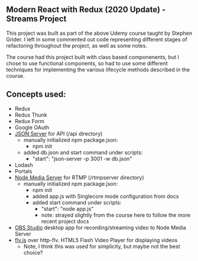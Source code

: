 
## Modern React with Redux (2020 Update) - Streams Project
This project was built as part of the above Udemy course taught by Stephen Grider. I left in some commented out code representing different stages of refactoring throughout the project, as well as some notes.

The course had this project built with class based componenents, but I chose to use functional components, so had to use some different techniques for implementing the various lifecycle methods described in the course.

## Concepts used:

- Redux
- Redux Thunk
- Redux Form
- Google OAuth
- [JSON Server](https://www.npmjs.com/package/json-server) for API (/api directory)
    - manually initialized npm package.json:
        - npm init
    - added db.json and start command under scripts: 
        - "start": "json-server -p 3001 -w db.json"
- Lodash 
- Portals
- [Node Media Server](https://github.com/illuspas/Node-Media-Server) for RTMP (/rtmpserver directory)
    - manually initialized npm package.json:
        - npm init
        - added app.js with Singlecore mode configuration from docs
        - added start command under scripts:
            - "start": "node app.js"
            - note: strayed slightly from the course here to follow the more recent project docs
- [OBS Studio](https://obsproject.com/) desktop app for recording/streaming video to Node Media Server
- [flv.js](https://www.npmjs.com/package/flv.js) over http-flv. HTML5 Flash Video Player for displaying videos
    - Note, I think this was used for simplicity, but maybe not the best choice?
